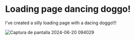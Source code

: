 # Loading page dancing doggo! 

I've created a silly loading page with a dacing doggo!!!

![Captura de pantalla 2024-06-20 094029](https://github.com/Urielmajb/loadingpage/assets/22357888/808f19c2-15d3-4a85-a346-e2fbbda21220)
